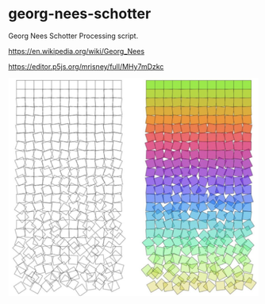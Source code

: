 # georg-nees-schotter
Georg Nees Schotter Processing script.

https://en.wikipedia.org/wiki/Georg_Nees

https://editor.p5js.org/mrisney/full/MHy7mDzkc

![screenshot](https://raw.githubusercontent.com/mrisney/georg-nees-schotter/f90cfd8387b89ea07781ff00bab14eb14352170c/screenshot.png)


